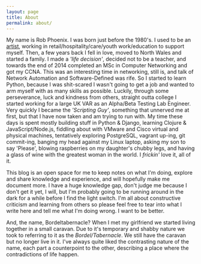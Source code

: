 ```yaml
---
layout: page
title: About
permalink: about/
---
```


My name is Rob Phoenix. I was born just before the 1980's. I used to be an [artist](http://rm-phoenix.co.uk/), working in retail/hospitality/care/youth work/education to support myself. Then, a few years back I fell in love, moved to North Wales and started a family. I made a *'life decision'*, decided not to be a teacher, and towards the end of 2014 completed an MSc in Computer Networking and got my CCNA. This was an interesting time in networking, still is, and talk of Network Automation and Software-Defined was rife.  So I started to learn Python, because I was shit-scared I wasn't going to get a job and wanted to arm myself with as many skills as possible.  Luckily, through some perseverance, luck and kindness from others, straight outta college I started working for a large UK VAR as an Alpha/Beta Testing Lab Engineer. Very quickly I became the *'Scripting Guy'*, something that unnerved me at first, but that I have now taken and am trying to run with.  My time these days is spent mostly building stuff in Python & Django, learning Clojure & JavaScript/Node.js, fiddling about with VMware and Cisco virtual and physical machines, tentatively exploring PostgreSQL, vagrant up-ing, git commit-ing, banging my head against my Linux laptop, asking my son to say 'Please', blowing raspberries on my daughter's chubby legs, and having a glass of wine with the greatest woman in the world. I *frickin'* love it, all of it.

This blog is an open space for me to keep notes on what I'm doing, explore and share knowledge and experience, and will hopefully make me document more. I have a huge knowledge gap, don't judge me because I don't get it yet, I will, but I'm probably going to be running around in the dark for a while before I find the light switch. I'm all about constructive criticism and learning from others so please feel free to tear into what I write here and tell me what I'm doing wrong. I want to be better.

And, the name, Bordeltabernacle? When I met my girlfriend we started living together in a small caravan.  Due to it's temporary and shabby nature we took to referring to it as the *Bordel/Tabernacle*.  We still have the caravan but no longer live in it.  I've always quite liked the contrasting nature of the name, each part a counterpoint to the other, describing a place where the contradictions of life happen.
